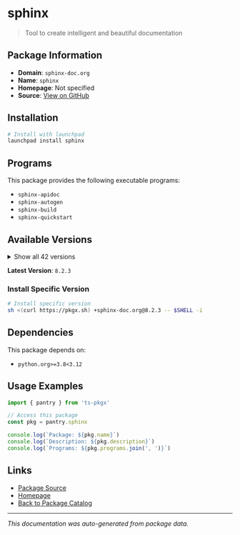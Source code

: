 # sphinx

> Tool to create intelligent and beautiful documentation

## Package Information

- **Domain**: `sphinx-doc.org`
- **Name**: `sphinx`
- **Homepage**: Not specified
- **Source**: [View on GitHub](https://github.com/pkgxdev/pantry/tree/main/projects/sphinx-doc.org/package.yml)

## Installation

```bash
# Install with launchpad
launchpad install sphinx
```

## Programs

This package provides the following executable programs:

- `sphinx-apidoc`
- `sphinx-autogen`
- `sphinx-build`
- `sphinx-quickstart`

## Available Versions

<details>
<summary>Show all 42 versions</summary>

- `8.2.3`, `8.2.2`, `8.2.1`, `8.2.0`, `8.1.3`
- `8.1.2`, `8.1.1`, `8.1.0`, `8.0.2`, `8.0.1`
- `8.0.0`, `7.4.7`, `7.4.6`, `7.4.5`, `7.4.4`
- `7.4.3`, `7.4.2`, `7.4.1`, `7.4.0`, `7.3.7`
- `7.3.6`, `7.3.5`, `7.3.4`, `7.3.3`, `7.3.2`
- `7.3.1`, `7.3.0`, `7.2.6`, `7.2.5`, `7.2.4`
- `7.2.3`, `7.2.2`, `7.2.1`, `7.2.0`, `7.1.2`
- `7.1.1`, `7.1.0`, `7.0.1`, `7.0.0`, `6.2.1`
- `6.2.0`, `6.1.3`

</details>

**Latest Version**: `8.2.3`

### Install Specific Version

```bash
# Install specific version
sh <(curl https://pkgx.sh) +sphinx-doc.org@8.2.3 -- $SHELL -i
```

## Dependencies

This package depends on:

- `python.org>=3.8<3.12`

## Usage Examples

```typescript
import { pantry } from 'ts-pkgx'

// Access this package
const pkg = pantry.sphinx

console.log(`Package: ${pkg.name}`)
console.log(`Description: ${pkg.description}`)
console.log(`Programs: ${pkg.programs.join(', ')}`)
```

## Links

- [Package Source](https://github.com/pkgxdev/pantry/tree/main/projects/sphinx-doc.org/package.yml)
- [Homepage](#)
- [Back to Package Catalog](../../package-catalog.md)

---

*This documentation was auto-generated from package data.*
